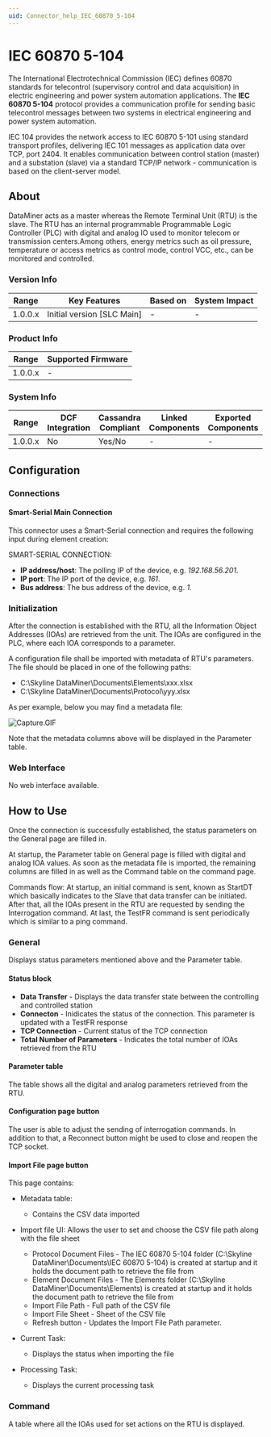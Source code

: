 ```yaml
---
uid: Connector_help_IEC_60870_5-104
---
```


# IEC 60870 5-104

The International Electrotechnical Commission (IEC) defines 60870 standards for telecontrol (supervisory control and data acquisition) in electric engineering and power system automation applications. The **IEC 60870 5-104** protocol provides a communication profile for sending basic telecontrol messages between two systems in electrical engineering and power system automation.

IEC 104 provides the network access to IEC 60870 5-101 using standard transport profiles, delivering IEC 101 messages as application data over TCP, port 2404. It enables communication between control station (master) and a substation (slave) via a standard TCP/IP network - communication is based on the client-server model.

## About

DataMiner acts as a master whereas the Remote Terminal Unit (RTU) is the slave. The RTU has an internal programmable Programmable Logic Controller (PLC) with digital and analog IO used to monitor telecom or transmission centers.Among others, energy metrics such as oil pressure, temperature or access metrics as control mode, control VCC, etc., can be monitored and controlled.

### Version Info

| **Range** | **Key Features**             | **Based on** | **System Impact** |
|-----------|------------------------------|--------------|-------------------|
| 1.0.0.x   | Initial version \[SLC Main\] | \-           | \-                |

### Product Info

| Range     | Supported Firmware     |
|-----------|------------------------|
| 1.0.0.x   | \-                     |

### System Info

| Range     | DCF Integration     | Cassandra Compliant     | Linked Components     | Exported Components     |
|-----------|---------------------|-------------------------|-----------------------|-------------------------|
| 1.0.0.x   | No                  | Yes/No                  | \-                    | \-                      |

## Configuration

### Connections

#### Smart-Serial Main Connection

This connector uses a Smart-Serial connection and requires the following input during element creation:

SMART-SERIAL CONNECTION:

- **IP address/host**: The polling IP of the device, e.g. *192.168.56.201*.
- **IP port**: The IP port of the device, e.g. *161*.
- **Bus address**: The bus address of the device, e.g. *1*.

### Initialization

After the connection is established with the RTU, all the Information Object Addresses (IOAs) are retrieved from the unit. The IOAs are configured in the PLC, where each IOA corresponds to a parameter.

A configuration file shall be imported with metadata of RTU's parameters. The file should be placed in one of the following paths:

- C:\Skyline DataMiner\Documents\Elements\xxx.xlsx
- C:\Skyline DataMiner\Documents\Protocol\yyy.xlsx

As per example, below you may find a metadata file:

![Capture.GIF](~/connector/images/IEC_60870_5-104_Capture.GIF)

Note that the metadata columns above will be displayed in the Parameter table.

### Web Interface

No web interface available.

## How to Use

Once the connection is successfully established, the status parameters on the General page are filled in.

At startup, the Parameter table on General page is filled with digital and analog IOA values. As soon as the metadata file is imported, the remaining columns are filled in as well as the Command table on the command page.

Commands flow:
At startup, an initial command is sent, known as StartDT which basically indicates to the Slave that data transfer can be initiated. After that, all the IOAs present in the RTU are requested by sending the Interrogation command. At last, the TestFR command is sent periodically which is similar to a ping command.

### General

Displays status parameters mentioned above and the Parameter table.

#### Status block

- **Data Transfer** - Displays the data transfer state between the controlling and controlled station
- **Connecton** - Inidicates the status of the connection. This parameter is updated with a TestFR response
- **TCP Connection** - Current status of the TCP connection
- **Total Number of Parameters** - Indicates the total number of IOAs retrieved from the RTU

#### Parameter table

The table shows all the digital and analog parameters retrieved from the RTU.

#### Configuration page button

The user is able to adjust the sending of interrogation commands. In addition to that, a Reconnect button might be used to close and reopen the TCP socket.

#### Import File page button

This page contains:

- Metadata table:

  - Contains the CSV data imported

- Import file UI: Allows the user to set and choose the CSV file path along with the file sheet

  - Protocol Document Files - The IEC 60870 5-104 folder (C:\Skyline DataMiner\Documents\IEC 60870 5-104) is created at startup and it holds the document path to retrieve the file from
  - Element Document Files - The Elements folder (C:\Skyline DataMiner\Documents\Elements) is created at startup and it holds the document path to retrieve the file from
  - Import File Path - Full path of the CSV file
  - Import File Sheet - Sheet of the CSV file
  - Refresh button - Updates the Import File Path parameter.

- Current Task:

  - Displays the status when importing the file

- Processing Task:

  - Displays the current processing task

### Command

A table where all the IOAs used for set actions on the RTU is displayed.
